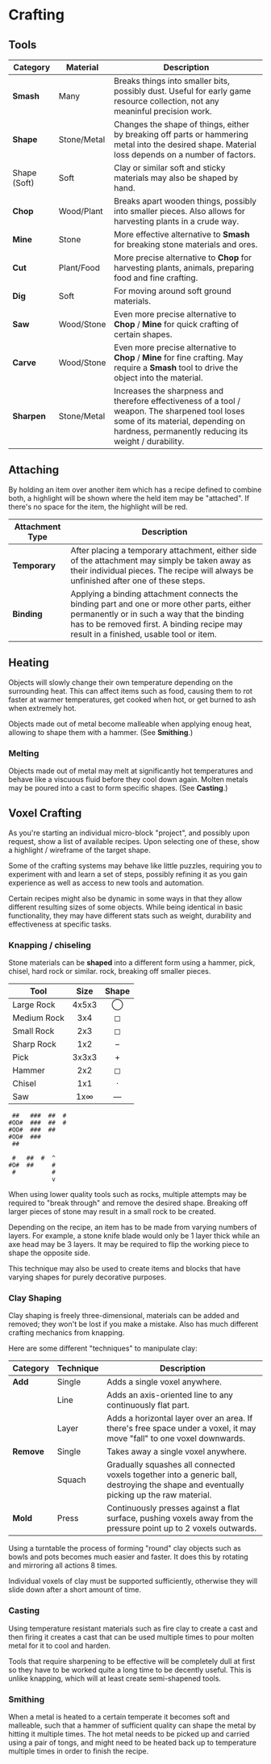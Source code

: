 # Crafting

## Tools

| Category     | Material    | Description |
| ------------ | ----------- | ----------- |
| **Smash**    | Many        | Breaks things into smaller bits, possibly dust. Useful for early game resource collection, not any meaninful precision work. |
| **Shape**    | Stone/Metal | Changes the shape of things, either by breaking off parts or hammering metal into the desired shape. Material loss depends on a number of factors. |
| Shape (Soft) | Soft        | Clay or similar soft and sticky materials may also be shaped by hand. |
| **Chop**     | Wood/Plant  | Breaks apart wooden things, possibly into smaller pieces. Also allows for harvesting plants in a crude way. |
| **Mine**     | Stone       | More effective alternative to **Smash** for breaking stone materials and ores. |
| **Cut**      | Plant/Food  | More precise alternative to **Chop** for harvesting plants, animals, preparing food and fine crafting. |
| **Dig**      | Soft        | For moving around soft ground materials. |
| **Saw**      | Wood/Stone  | Even more precise alternative to **Chop** / **Mine** for quick crafting of certain shapes. |
| **Carve**    | Wood/Stone  | Even more precise alternative to **Chop** / **Mine** for fine crafting. May require a **Smash** tool to drive the object into the material. |
| **Sharpen**  | Stone/Metal | Increases the sharpness and therefore effectiveness of a tool / weapon. The sharpened tool loses some of its material, depending on hardness, permanently reducing its weight / durability. |

## Attaching

By holding an item over another item which has a recipe defined to combine both, a highlight will be shown where the held item may be "attached". If there's no space for the item, the highlight will be red.

| Attachment Type | Description |
| --------------- | ----------- |
| **Temporary**   | After placing a temporary attachment, either side of the attachment may simply be taken away as their individual pieces. The recipe will always be unfinished after one of these steps. |
| **Binding**     | Applying a binding attachment connects the binding part and one or more other parts, either permanently or in such a way that the binding has to be removed first. A binding recipe may result in a finished, usable tool or item. |

## Heating

Objects will slowly change their own temperature depending on the surrounding heat. This can affect items such as food, causing them to rot faster at warmer temperatures, get cooked when hot, or get burned to ash when extremely hot.

Objects made out of metal become malleable when applying enoug heat, allowing to shape them with a hammer. (See **Smithing**.)

### Melting

Objects made out of metal may melt at significantly hot temperatures and behave like a viscuous fluid before they cool down again. Molten metals may be poured into a cast to form specific shapes. (See **Casting**.)

## Voxel Crafting

As you're starting an individual micro-block "project", and possibly upon request, show a list of available recipes. Upon selecting one of these, show a highlight / wireframe of the target shape.

Some of the crafting systems may behave like little puzzles, requiring you to experiment with and learn a set of steps, possibly refining it as you gain experience as well as access to new tools and automation.

Certain recipes might also be dynamic in some ways in that they allow different resulting sizes of some objects. While being identical in basic functionality, they may have different stats such as weight, durability and effectiveness at specific tasks.

### Knapping / chiseling

Stone materials can be **shaped** into a different form using a hammer, pick, chisel, hard rock or similar. rock, breaking off smaller pieces.

| Tool        | Size  | Shape |
| ----------- |:-----:|:-----:|
| Large Rock  | 4x5x3 |   ◯   |
| Medium Rock |  3x4  |   ◻   |
| Small Rock  |  2x3  |   ◻   |
| Sharp Rock  |  1x2  |   –   |
| Pick        | 3x3x3 |   +   |
| Hammer      |  2x2  |   ◻   |
| Chisel      |  1x1  |   ·   |
| Saw         |  1x∞  |   ―   |

```
 ##   ###  ##  #
#OO#  ###  ##  #
#OO#  ###  ##
#OO#  ###
 ##

 #   ##  #  ^
#O#  ##     #
 #          #
            v
```

When using lower quality tools such as rocks, multiple attempts may be required to "break through" and remove the desired shape. Breaking off larger pieces of stone may result in a small rock to be created.

Depending on the recipe, an item has to be made from varying numbers of layers. For example, a stone knife blade would only be 1 layer thick while an axe head may be 3 layers. It may be required to flip the working piece to shape the opposite side.

This technique may also be used to create items and blocks that have varying shapes for purely decorative purposes.

### Clay Shaping

Clay shaping is freely three-dimensional, materials can be added and removed; they won't be lost if you make a mistake. Also has much different crafting mechanics from knapping.

Here are some different "techniques" to manipulate clay:

| Category   | Technique | Description |
| ---------- | --------- | ----------- |
| **Add**    | Single    | Adds a single voxel anywhere. |
|            | Line      | Adds an axis-oriented line to any continuously flat part. |
|            | Layer     | Adds a horizontal layer over an area. If there's free space under a voxel, it may move "fall" to one voxel downwards. |
| **Remove** | Single    | Takes away a single voxel anywhere. |
|            | Squach    | Gradually squashes all connected voxels together into a generic ball, destroying the shape and eventually picking up the raw material. |
| **Mold**   | Press     | Continuously presses against a flat surface, pushing voxels away from the pressure point up to 2 voxels outwards. |

Using a turntable the process of forming "round" clay objects such as bowls and pots becomes much easier and faster. It does this by rotating and mirroring all actions 8 times.

Individual voxels of clay must be supported sufficiently, otherwise they will slide down after a short amount of time.

### Casting

Using temperature resistant materials such as fire clay to create a cast and then firing it creates a cast that can be used multiple times to pour molten metal for it to cool and harden.

Tools that require sharpening to be effective will be completely dull at first so they have to be worked quite a long time to be decently useful. This is unlike knapping, which will at least create semi-shapened tools.

### Smithing

When a metal is heated to a certain temperate it becomes soft and malleable, such that a hammer of sufficient quality can shape the metal by hitting it multiple times. The hot metal needs to be picked up and carried using a pair of tongs, and might need to be heated back up to temperature multiple times in order to finish the recipe.

